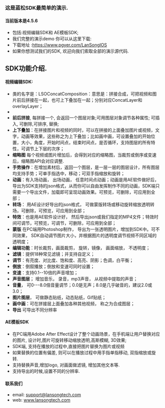 ### 这是蓝松SDK最简单的演示.
#### 当前版本是4.5.6
- 包括:视频编辑SDK和 AE模板SDK; 
- 我们完整的演示demo  你可以从这里下载:
- 下载地址 :https://www.pgyer.com/LanSongIOS
- 如果你想测试我们的SDK, 欢迎向我们索取全部的演示源代码. 
 
 ## SDK功能介绍.
 #### 视频编辑SDK:
  - 类的名字是：LSOConcatComposition：意思是：拼接合成，可把视频和图片前后拼接在一起，也可上下叠加在一起；分别对应ConcatLayer和 overlayLayer；
  - 
  - **前后拼接**, 每拼接一个, 会返回一个图层对象;可用图层对象调节各种属性; 可插入, 可删除,可排序, 替换;
  - **上下叠加**：在拼接图片和视频的同时，可以在拼接的上面叠加图片或视频，文字，动画等效果，这些称之为上下叠加；比如画中画，可设置叠加的开始位置，大小，角度，开始时间点，结束时间点，是否循环，支持图层的所有特性，可调节上下层的次序；
  - **缩略图**	每个视频或图片增加后，会得到对应的缩略图，当裁剪或倒序或变速后，缩略图API会对应调整.
  - **手势操作**：在增加素材后，返回一个图层，是一层一层的图层设计，所有图层均支持手势；可单手指选中，移动；可双手指缩放和旋转； 
  - **动画**：有入场动画， 出场动画， 任意时间点动画；动画是用AE软件做好后， 导出为SDK支持的json格式，从而你可以自由发挥制作不同的动画，SDK端只需要一个导出文件，加载即可呈现动画效果。可预览，可删除，可应用到全部；
  - **转场**： 用AE设计好导出的json格式， 可做蒙版转场或移动旋转缩放透明转场，可删除，可预览，可应用到全部；
  - **特效**：也是用AE软件设计好， 然后导出json或我们指定的MP4文件；特效时间可调节，可预览，可调节，可删除，可应用到全部；
  - **蒙版**	在PC端用Photoshop制作， 导出为一张透明图片，增加到SDK中。可不同效果， SDK自动调节图片大小，并根据图片的透明度调节视频不同区域的透明度；
  - **编辑功能**：时长裁剪，画面裁剪， 旋转，镜像， 画面缩放， 不透明度；
  - **滤镜**：提供18种常见滤镜；并支持自定义；
  - **调节**：有亮度、对比度、饱和度、高亮、阴影；色调，白平衡；
  - **倒放**：倒叙播放；倒放和变速可同时设置；
  - **变速**：支持0.1--10倍的声音增加；
  - **声音图层**； 增加音乐， 录音，mp3声音， 从视频中提取的声音；
  - **音量**， 可0---8.0倍音量调节；0.0是无声；8.0是几乎破音的，建议2.0或3.0；
  - **图片图层**， 可做静态贴纸，动态贴纸，Gif贴纸；
  - **画中画**：可在拼接层上面叠加各种其他视频， 称之为合成图层；
  - **导出** 可导出不同分辨率

####  AE模板SDK
- 在PC端用Adobe After Effect设计了整个动画场景，在手机端让用户替换对应的图片, 设计时,图片可旋转移动缩放透明,高斯模糊, 3D效果;
- SDK端, 支持在播放的过程中,直接把图片替换为图片或视频
- 如果替换的位置有偏差, 则可以在播放过程中用手指单指移动, 双指缩放或旋转.
- 支持替换声音,增加logo, 对画面做滤镜, 增加其他文本等. 
- 支持导出的时候,设置不同的分辨率.
#### 联系我们
- email: support@lansongtech.com
- web: www.lansongtech.com
